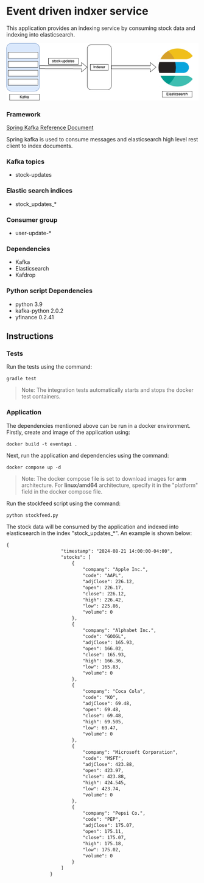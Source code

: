 # Event driven indxer service

This application provides an indexing service by consuming stock data and indexing into elasticsearch. 


![](indexed.png)

### Framework

[Spring Kafka Reference Document](https://docs.spring.io/spring-kafka/reference/html/)

Spring kafka is used to consume messages and elasticsearch high level
rest client to index documents.

### Kafka topics

- stock-updates

### Elastic search indices

- stock_updates_*

### Consumer group

- user-update-*

### Dependencies 

- Kafka
- Elasticsearch
- Kafdrop

### Python script Dependencies
- python 3.9
- kafka-python 2.0.2
- yfinance 0.2.41

## Instructions

### Tests
Run the tests using the command:

```
gradle test
```
>
> Note: The integration tests automatically starts and
> stops the docker test containers.

### Application

The dependencies mentioned above can be run in a docker environment. Firstly,
create and image of the application using:

```
docker build -t eventapi .
```

Next, run the application and dependencies using the command:
```
docker compose up -d
```
>
> Note: The docker compose file is set to download images for **arm** architecture. 
> For **linux/amd64** architecture, specify it in the "platform"
> field in the docker compose file.

Run the stockfeed script using the command:

```
python stockfeed.py
```

The stock data will be consumed by the application and indexed into elasticsearch in the index "stock_updates_*". An example
is shown below:

```
{
                    "timestamp": "2024-08-21 14:00:00-04:00",
                    "stocks": [
                        {
                            "company": "Apple Inc.",
                            "code": "AAPL",
                            "adjClose": 226.12,
                            "open": 226.17,
                            "close": 226.12,
                            "high": 226.42,
                            "low": 225.86,
                            "volume": 0
                        },
                        {
                            "company": "Alphabet Inc.",
                            "code": "GOOGL",
                            "adjClose": 165.93,
                            "open": 166.02,
                            "close": 165.93,
                            "high": 166.36,
                            "low": 165.83,
                            "volume": 0
                        },
                        {
                            "company": "Coca Cola",
                            "code": "KO",
                            "adjClose": 69.48,
                            "open": 69.48,
                            "close": 69.48,
                            "high": 69.505,
                            "low": 69.47,
                            "volume": 0
                        },
                        {
                            "company": "Microsoft Corporation",
                            "code": "MSFT",
                            "adjClose": 423.88,
                            "open": 423.97,
                            "close": 423.88,
                            "high": 424.545,
                            "low": 423.74,
                            "volume": 0
                        },
                        {
                            "company": "Pepsi Co.",
                            "code": "PEP",
                            "adjClose": 175.07,
                            "open": 175.11,
                            "close": 175.07,
                            "high": 175.18,
                            "low": 175.02,
                            "volume": 0
                        }
                    ]
                }
```






